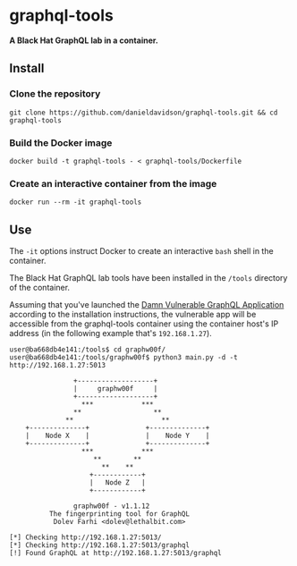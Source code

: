 # graphql-tools

**A Black Hat GraphQL lab in a container.**

## Install

### Clone the repository
`git clone https://github.com/danieldavidson/graphql-tools.git && cd graphql-tools`

### Build the Docker image
`docker build -t graphql-tools - < graphql-tools/Dockerfile`

### Create an interactive container from the image
`docker run --rm -it graphql-tools`

## Use
The `-it` options instruct Docker to create an interactive `bash` shell in the container.

The Black Hat GraphQL lab tools have been installed in the `/tools` directory of the container.

Assuming that you've launched the [Damn Vulnerable GraphQL Application](https://github.com/dolevf/Damn-Vulnerable-GraphQL-Application) according to the installation instructions, the vulnerable app will be accessible from the graphql-tools container using the container host's IP address (in the following example that's `192.168.1.27`).

```
user@ba668db4e141:/tools$ cd graphw00f/
user@ba668db4e141:/tools/graphw00f$ python3 main.py -d -t http://192.168.1.27:5013

                +-------------------+
                |     graphw00f     |
                +-------------------+
                  ***            ***
                **                  **
              **                      **
    +--------------+              +--------------+
    |    Node X    |              |    Node Y    |
    +--------------+              +--------------+
                  ***            ***
                     **        **
                       **    **
                    +------------+
                    |   Node Z   |
                    +------------+

                graphw00f - v1.1.12
          The fingerprinting tool for GraphQL
           Dolev Farhi <dolev@lethalbit.com>
  
[*] Checking http://192.168.1.27:5013/
[*] Checking http://192.168.1.27:5013/graphql
[!] Found GraphQL at http://192.168.1.27:5013/graphql
```
